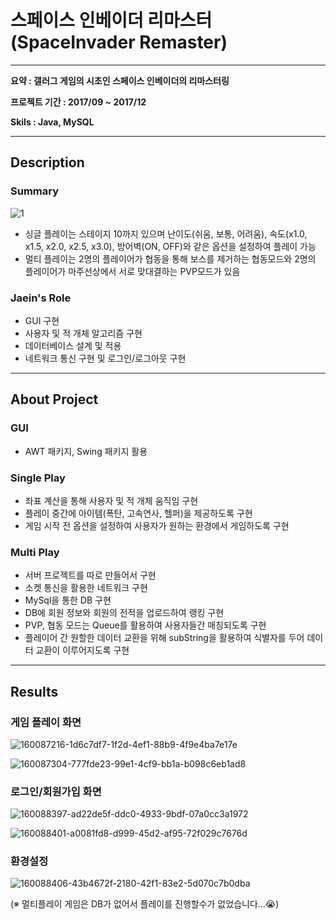 # 스페이스 인베이더 리마스터(SpaceInvader Remaster)

------

**요약 : 갤러그 게임의 시초인 스페이스 인베이더의 리마스터링**

**프로젝트 기간 : 2017/09 ~ 2017/12**

**Skils : Java, MySQL**

---

## Description



### Summary

![1](https://user-images.githubusercontent.com/87848564/160090600-56b0f295-1adc-478d-a7e1-ad27e3cc269b.JPG)

- 싱글 플레이는 스테이지 10까지 있으며 난이도(쉬움, 보통, 어려움), 속도(x1.0, x1.5, x2.0, x2.5, x3.0), 방어벽(ON, OFF)와 같은 옵션을 설정하여 플레이 가능
- 멀티 플레이는 2명의 플레이어가 협동을 통해 보스를 제거하는 협동모드와 2명의 플레이어가 마주선상에서 서로 맞대결하는 PVP모드가 있음



### Jaein's Role

- GUI 구현
- 사용자 및 적 개체 알고리즘 구현
- 데이터베이스 설계 및 적용
- 네트워크 통신 구현 및 로그인/로그아웃 구현



---

## About Project



### GUI

- AWT 패키지, Swing 패키지 활용

### Single Play

- 좌표 계산을 통해 사용자 및 적 개체 움직임 구현
- 플레이 중간에 아이템(폭탄, 고속연사, 헬퍼)을 제공하도록 구현
- 게임 시작 전 옵션을 설정하여 사용자가 원하는 환경에서 게임하도록 구현

### Multi Play

- 서버 프로젝트를 따로 만들어서 구현
- 소켓 통신을 활용한 네트워크 구현
- MySql을 통한 DB 구현
- DB에 회원 정보와 회원의 전적을 업로드하여 랭킹 구현
- PVP, 협동 모드는 Queue를 활용하여 사용자들간 매칭되도록 구현
- 플레이어 간 원할한 데이터 교환을 위해 subString을 활용하여 식별자를 두어 데이터 교환이 이루어지도록 구현



---

## Results

### 게임 플레이 화면

![160087216-1d6c7df7-1f2d-4ef1-88b9-4f9e4ba7e17e](https://user-images.githubusercontent.com/87848564/160090732-5ccaeaf3-be8b-493a-9416-293081262201.gif)

![160087304-777fde23-99e1-4cf9-bb1a-b098c6eb1ad8](https://user-images.githubusercontent.com/87848564/160090817-49e147c2-22f2-46bc-849d-89dd6422de23.gif)



### 로그인/회원가입 화면

![160088397-ad22de5f-ddc0-4933-9bdf-07a0cc3a1972](https://user-images.githubusercontent.com/87848564/160090843-84fbfe32-1b8a-4d27-9ab4-7b41a0119f9b.jpeg)

![160088401-a0081fd8-d999-45d2-af95-72f029c7676d](https://user-images.githubusercontent.com/87848564/160090852-73dc5842-a5f6-45c7-8cd1-27e67cbb0221.jpeg)



### 환경설정

![160088406-43b4672f-2180-42f1-83e2-5d070c7b0dba](https://user-images.githubusercontent.com/87848564/160090866-a1413c51-8937-4853-8ae7-e21ec2645e4b.jpeg)




(※ 멀티플레이 게임은 DB가 없어서 플레이를 진행할수가 없었습니다...😭)
